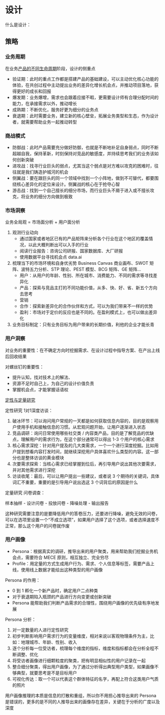 # 设计

什么是设计：

## 策略

### 业务周期

在业务[产品的不同生命周期](/产品/产品创新.md#生命周期)阶段，设计的侧重点

- 验证期：此时的重点工作都是搭建产品的基础建设，可以主动优化核心功能的体验，在共创过程中主动提出业务的差异化增长机会点，并推动项目落地，获得更好的成长和回报
- 爆发期：业务爆增，需求也会跟着应接不暇，更需要设计师有合理分配时间的能力，在承接需求以外，推动增长
- 成熟期：不断优化，服务好更为细分的业务点
- 衰退期：此时需要业务，建立新的核心壁垒，拓展业务类型和生态，作为设计者，就需要帮助业务一起推动转型

### 商战模式

- 防御战：此时产品需要充分做好防御，也就是不断地补足自身弱点，同时不断超越自我，保持革新，时刻保持对竞品的敏感度，并持续思考我们的业务该如何创新突破
- 进攻战：找寻行业巨头的弱点，尤其当这个弱点是对方难以攻克的困难时，往往就是我们铸造护城河的机会
- 侧翼战：要在跟巨头的同一个领域中找到一个小阵地，做到不可替代，都要围绕核心差异化的定位来设计。侧翼战的核心在于抢夺心智
- 游击战：找到一个自己擅长的细分市场，而行业巨头不屑于进入或不擅长攻克，将业务的细分方向做到极致

### 市场洞察

业务全局观 = 市场面分析 + 用户面分析

1. 观测行业动向
   - 通过国家或者地区已有的产品矩阵来分析各个行业在这个地区的覆盖情况，以此大概判断出可以入手的行业
   - 阅读行业报告：咨询公司研报、国家数据库、大厂研报
   - 使用数据平台寻找机会点 data.ai
2. 梳理当下的市场环境和自身优劣势 Business Canvas 商业画布、SWOT 矩阵、波特五力分析、STP 理论、PEST 模型、BCG 矩阵、GE 矩阵... 
   - 用户：从用户的年龄、性别、所在城市、消费能力、不同的需求等寻找差异化
   - 产品：探索与竞品主打的不同功能价值，从多、快、好、省、新五个方向去思考
   - 营销
   - 合作：探索新差异化的合作伙伴和方式，可以为我们带来不一样的优势
   - 盈利：市场对于定价的反应也是不同的。在盈利模式上，也可以做出差异化
3. 业务目标制定：只有业务目标为用户带来的长期价值，利他的企业才能长青

### 用户洞察

对业务的重要性：在不确定方向时挖掘需求、在设计过程中指导方案、在产出上线后回收结果

对螺丝钉的重要性：

- 提升认知，找对技术上的解法、
- 资源不足时自己上，为自己的设计价值负责
- 掌握机会点，才能掌握话语权

[定性与定量研究](/产品/产品创新.md#定性与定量)

定性研究 1对1深度访谈：

1. 破冰环节：可以询问用户常规的一天都是如何获取信息内容的，目的是观察用户使用手机和接触信息的习惯。从宏观问题开始，让用户逐渐进入状态
2. 竞品调研：询问日常使用哪些社交类 / 内容类产品，目的是了解竞品的优缺点，理解用户的需求行为，在这个部分通常可以得出 1-3 个用户的核心需求
3. 核心需求深挖：针对用户提及的几大类需求，一个一个进行深度挖掘。比如用户提到想看内容打发时间，就继续深挖用户具体喜欢什么类型的内容。这一部分也是整体访谈的黄金模块
4. 次要需求探索：当核心需求已经掌握到位后，再引导用户说出其他次要需求，并对其他需求进行深挖
5. 访谈收尾：最后，可以让用户提出一些建议，或者说 3 个期待的关键词，具体词汇不重要，重要的是引导用户说出选这 3 个词背后的原因是什么

定量研究 问卷调查：

样本抽样 - 设计问卷 - 投放问卷 - 降噪处理 - 输出报告

这种研究需要注意的是要降低用户的答卷压力，还要进行降噪，避免无效的问卷，可以在选项里设置一个“不成立选项”，如果用户选择了这个选项，或者选择速度不正常，那么这个用户的问卷就作废

### 用户画像

- Persona：根据真实的调研，推导出来的用户聚类，用来帮助我们挖掘业务机会点，需要符合 MECE 原则，相互独立、完全穷尽
- Profile：用定量的方式生成用户行为、需求、个人信息等标签，需要产品上线，使用线上数据才能绘出这种类型的用户画像

Persona 的作用：

- 0 到 1 孵化一个新产品时，确定用户二点种类
- 对于衰退期陷入瓶颈的产品进行方向变更或创新突破
- Persona 能帮助我们判断产品需求的合理性，围绕用户画像的优先级有序地发展

Persona 分析：

1. 对一定数量的人进行定性研究
2. 初步判断影响用户需求行为的变量维度，相对来说以客观物理条件为主，比如：地理城市、年龄、性别、收入
3. 逐个分析每一位受访者，梳理每个维度的指标，维度和指标都会在分析全程不断调整、优化
4. 将受访者画像进行细颗粒度的聚类，把有明显相似性的用户记录在一起
5. 整合细分聚类，得出用户画像，为了通过分析得出典型用户类型，如果画像不够典型，就要思考是不是目标用户
6. 可视化传达：取一个可以代表这个群体特征的名字，再配上符合这类用户气质的照片

用户画像推理的本质是信息的打散和重组，所以你不用担心推导出来的 Persona 是错误的，更多的是不同的人推导出来的画像存在差异，关键在于分析的广度以及深度
